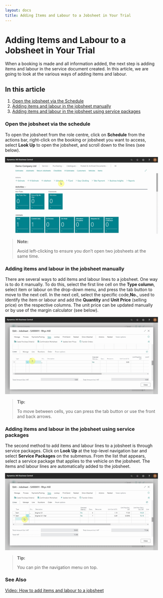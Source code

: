 ```yaml
---
layout: docs
title: Adding Items and Labour to a Jobsheet in Your Trial
---
```


# Adding Items and Labour to a Jobsheet in Your Trial

When a booking is made and all information added, the next step is adding items and labour in the service document created. In this article, we are going to look at the various ways of adding items and labour.

## In this article

1. [Open the jobsheet via the Schedule](#open-the-jobsheet-via-the-schedule)
2. [Adding items and labour in the jobsheet manually](#adding-items-and-labour-in-the-jobsheet-manually)
3. [Adding items and labour in the jobsheet using service packages](#adding-items-and-labour-in-the-jobsheet-using-service-packages)

### Open the jobsheet via the schedule
To open the jobsheet from the role centre, click on **Schedule** from the actions bar, right-click on the booking or jobsheet you want to access, select **Look Up** to open the jobsheet, and scroll down to the lines (see below).

![](media/garagehive-trial-adding-items-and-labour-to-a-jobsheet1.gif)

> **Note:** 
>
> Avoid left-clicking to ensure you don’t open two jobsheets at the same time.

### Adding items and labour in the jobsheet manually
There are several ways to add items and labour lines to a jobsheet. One way is to do it manually. To do this, select the first line cell on the **Type column**, select item or labour on the drop-down menu, and press the tab button to move to the next cell. In the next cell, select the specific code,**No.**, used to identify the item or labour and add the **Quantity** and **Unit Price** (selling price) on the respective columns. The unit price can be updated manually or by use of the margin calculator (see below).  

![](media/garagehive-trial-adding-items-and-labour-to-a-jobsheet2.gif)

> **Tip:**
>
> To move between cells, you can press the tab button or use the front and back arrows. 

### Adding items and labour in the jobsheet using service packages
The second method to add items and labour lines to a jobsheet is through service packages. Click on **Look Up** at the top-level navigation bar and select **Service Packages** on the submenus. From the list that appears, select a service package that applies to the vehicle on the jobsheet. The items and labour lines are automatically added to the jobsheet.

![](media/garagehive-trial-adding-items-and-labour-to-a-jobsheet3.gif)

> **Tip:** 
>
> You can pin the navigation menu on top.

### **See Also**

[Video: How to add items and labour to a jobsheet](https://www.youtube.com/watch?v=ABnKqYB4f3A&:target="_blank")